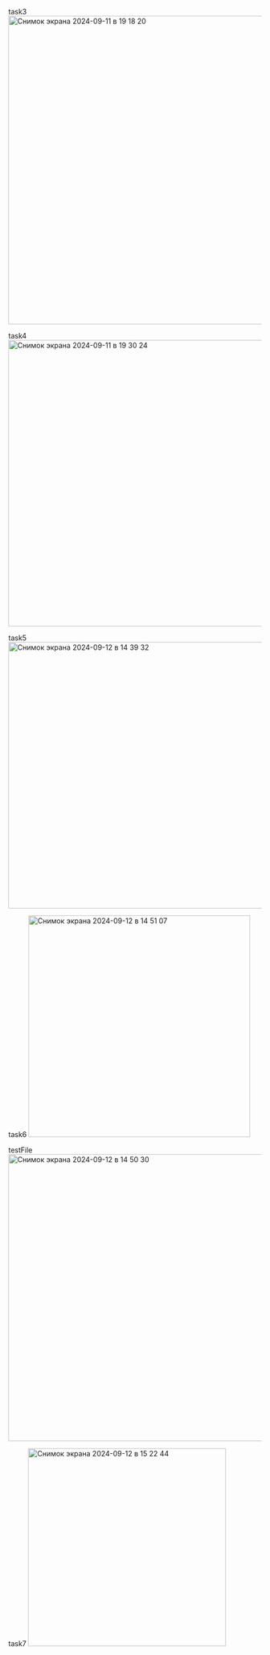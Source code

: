 task3
<img width="614" alt="Снимок экрана 2024-09-11 в 19 18 20" src="https://github.com/user-attachments/assets/7fa7264f-446a-402a-bef6-c9219115408d">

task4
<img width="570" alt="Снимок экрана 2024-09-11 в 19 30 24" src="https://github.com/user-attachments/assets/39c9ad85-b7fe-4800-a577-1e433c97e9a6">


task5
<img width="530" alt="Снимок экрана 2024-09-12 в 14 39 32" src="https://github.com/user-attachments/assets/64814408-8e68-4be4-af0d-a51e4a346324">


task6
<img width="441" alt="Снимок экрана 2024-09-12 в 14 51 07" src="https://github.com/user-attachments/assets/9ea54302-826c-4e60-b8aa-f7678af7f510">


testFile
<img width="571" alt="Снимок экрана 2024-09-12 в 14 50 30" src="https://github.com/user-attachments/assets/a84b41f4-65cc-4e08-aa56-4749b50a001e">


task7
<img width="394" alt="Снимок экрана 2024-09-12 в 15 22 44" src="https://github.com/user-attachments/assets/de75ca27-4a3e-4b8b-b202-171d7fe894cd">
